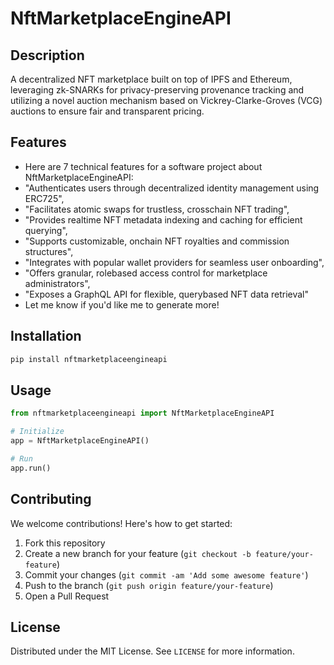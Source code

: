 # NftMarketplaceEngineAPI

## Description

A decentralized NFT marketplace built on top of IPFS and Ethereum, leveraging zk-SNARKs for privacy-preserving provenance tracking and utilizing a novel auction mechanism based on Vickrey-Clarke-Groves (VCG) auctions to ensure fair and transparent pricing.

## Features

- Here are 7 technical features for a software project about NftMarketplaceEngineAPI:
- "Authenticates users through decentralized identity management using ERC725",
- "Facilitates atomic swaps for trustless, crosschain NFT trading",
- "Provides realtime NFT metadata indexing and caching for efficient querying",
- "Supports customizable, onchain NFT royalties and commission structures",
- "Integrates with popular wallet providers for seamless user onboarding",
- "Offers granular, rolebased access control for marketplace administrators",
- "Exposes a GraphQL API for flexible, querybased NFT data retrieval"
- Let me know if you'd like me to generate more!
## Installation

```bash
pip install nftmarketplaceengineapi
```

## Usage

```python
from nftmarketplaceengineapi import NftMarketplaceEngineAPI

# Initialize
app = NftMarketplaceEngineAPI()

# Run
app.run()
```

## Contributing

We welcome contributions! Here's how to get started:

1. Fork this repository
2. Create a new branch for your feature (`git checkout -b feature/your-feature`)
3. Commit your changes (`git commit -am 'Add some awesome feature'`)
4. Push to the branch (`git push origin feature/your-feature`)
5. Open a Pull Request

## License

Distributed under the MIT License. See `LICENSE` for more information.

